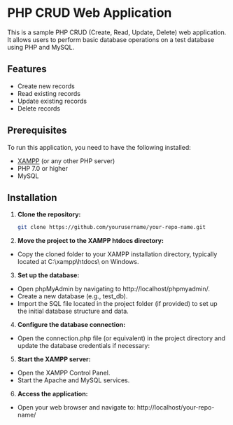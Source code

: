 # PHP CRUD Web Application

This is a sample PHP CRUD (Create, Read, Update, Delete) web application. It allows users to perform basic database operations on a test database using PHP and MySQL.

## Features

- Create new records
- Read existing records
- Update existing records
- Delete records

## Prerequisites

To run this application, you need to have the following installed:

- [XAMPP](https://www.apachefriends.org/index.html) (or any other PHP server)
- PHP 7.0 or higher
- MySQL

## Installation

1. **Clone the repository:**

   ```bash
   git clone https://github.com/yourusername/your-repo-name.git

2. **Move the project to the XAMPP htdocs directory:**

- Copy the cloned folder to your XAMPP installation directory, typically located at C:\xampp\htdocs\ on Windows.

3. **Set up the database:**

- Open phpMyAdmin by navigating to http://localhost/phpmyadmin/.
- Create a new database (e.g., test_db).
- Import the SQL file located in the project folder (if provided) to set up the initial database structure and data.

4. **Configure the database connection:**

- Open the connection.php file (or equivalent) in the project directory and update the database credentials if necessary:

5. **Start the XAMPP server:**

- Open the XAMPP Control Panel.
- Start the Apache and MySQL services.

6. **Access the application:**

- Open your web browser and navigate to: http://localhost/your-repo-name/
